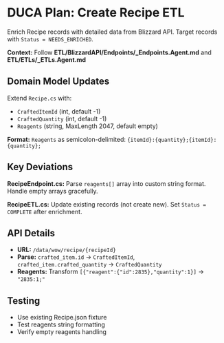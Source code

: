 # DUCA Plan: Create Recipe ETL

Enrich Recipe records with detailed data from Blizzard API. Target records with `Status = NEEDS_ENRICHED`.

**Context:** Follow **ETL/BlizzardAPI/Endpoints/_Endpoints.Agent.md** and **ETL/ETLs/_ETLs.Agent.md**

## Domain Model Updates

Extend `Recipe.cs` with:
- `CraftedItemId` (int, default -1)
- `CraftedQuantity` (int, default -1)  
- `Reagents` (string, MaxLength 2047, default empty)

**Format:** `Reagents` as semicolon-delimited: `{itemId}:{quantity};{itemId}:{quantity};`

## Key Deviations

**RecipeEndpoint.cs:** Parse `reagents[]` array into custom string format. Handle empty arrays gracefully.

**RecipeETL.cs:** Update existing records (not create new). Set `Status = COMPLETE` after enrichment.

## API Details
- **URL:** `/data/wow/recipe/{recipeId}`
- **Parse:** `crafted_item.id` → `CraftedItemId`, `crafted_item.crafted_quantity` → `CraftedQuantity`
- **Reagents:** Transform `[{"reagent":{"id":2835},"quantity":1}]` → `"2835:1;"`

## Testing
- Use existing Recipe.json fixture
- Test reagents string formatting
- Verify empty reagents handling